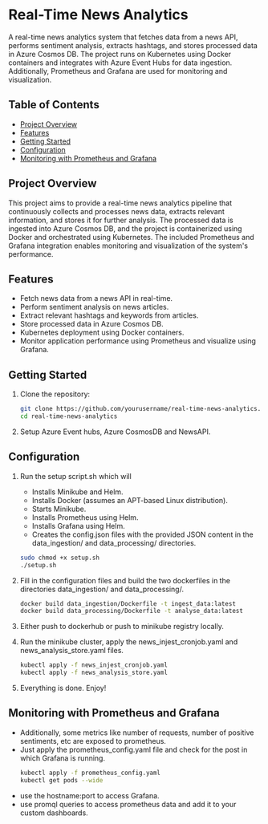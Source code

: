 # Real-Time News Analytics

A real-time news analytics system that fetches data from a news API, performs sentiment analysis, extracts hashtags, and stores processed data in Azure Cosmos DB. The project runs on Kubernetes using Docker containers and integrates with Azure Event Hubs for data ingestion. Additionally, Prometheus and Grafana are used for monitoring and visualization.

## Table of Contents

- [Project Overview](#project-overview)
- [Features](#features)
- [Getting Started](#getting-started)
- [Configuration](#configuration)
- [Monitoring with Prometheus and Grafana](#monitoring-with-prometheus-and-grafana)

## Project Overview

This project aims to provide a real-time news analytics pipeline that continuously collects and processes news data, extracts relevant information, and stores it for further analysis. The processed data is ingested into Azure Cosmos DB, and the project is containerized using Docker and orchestrated using Kubernetes. The included Prometheus and Grafana integration enables monitoring and visualization of the system's performance.

## Features

- Fetch news data from a news API in real-time.
- Perform sentiment analysis on news articles.
- Extract relevant hashtags and keywords from articles.
- Store processed data in Azure Cosmos DB.
- Kubernetes deployment using Docker containers.
- Monitor application performance using Prometheus and visualize using Grafana.

## Getting Started

1. Clone the repository:

   ```bash
   git clone https://github.com/yourusername/real-time-news-analytics.git
   cd real-time-news-analytics
   ```
2. Setup Azure Event hubs, Azure CosmosDB and NewsAPI.

## Configuration

1. Run the setup script.sh which will 
    - Installs Minikube and Helm.
    - Installs Docker (assumes an APT-based Linux distribution).
    - Starts Minikube.
    - Installs Prometheus using Helm.
    - Installs Grafana using Helm.
    - Creates the config.json files with the provided JSON content in the data_ingestion/ and data_processing/ directories.

    ```bash
    sudo chmod +x setup.sh
    ./setup.sh
    ```
2. Fill in the configuration files and build the two dockerfiles in the directories data_ingestion/ and data_processing/.
    ```bash
    docker build data_ingestion/Dockerfile -t ingest_data:latest
    docker build data_processing/Dockerfile -t analyse_data:latest
    ```
3. Either push to dockerhub or push to minikube registry locally.
4. Run the minikube cluster, apply the news_injest_cronjob.yaml and news_analysis_store.yaml files.
    ```bash
    kubectl apply -f news_injest_cronjob.yaml
    kubectl apply -f news_analysis_store.yaml
    ```
5. Everything is done. Enjoy!

## Monitoring with Prometheus and Grafana
 - Additionally, some metrics like number of requests, number of positive sentiments, etc are exposed to prometheus. 
 - Just apply the prometheus_config.yaml file and check for the post in which Grafana is running.
    ```bash
    kubectl apply -f prometheus_config.yaml
    kubectl get pods --wide

    ```
 - use the hostname:port to access Grafana.
 - use promql queries to access prometheus data and add it to your custom dashboards. 
